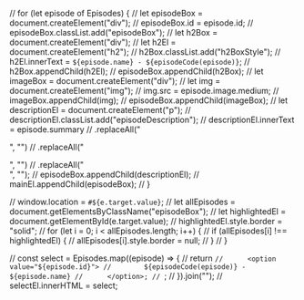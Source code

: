   // for (let episode of Episodes) {
  //   let episodeBox = document.createElement("div");
  //   episodeBox.id = episode.id;
  //   episodeBox.classList.add("episodeBox");
  //   let h2Box = document.createElement("div");
  //   let h2El = document.createElement("h2");
  //   h2Box.classList.add("h2BoxStyle");
  //   h2El.innerText = `${episode.name} - ${episodeCode(episode)}`;
  //   h2Box.appendChild(h2El);
  //   episodeBox.appendChild(h2Box);
  //   let imageBox = document.createElement("div");
  //   let img = document.createElement("img");
  //   img.src = episode.image.medium;
  //   imageBox.appendChild(img);
  //   episodeBox.appendChild(imageBox);
  //   let descriptionEl = document.createElement("p");
  //   descriptionEl.classList.add("episodeDescription");
  //   descriptionEl.innerText = episode.summary
  //     .replaceAll("<p>", "")
  //     .replaceAll("</p>", "")
  //     .replaceAll("<br>", "");
  //   episodeBox.appendChild(descriptionEl);
  //   mainEl.appendChild(episodeBox);
  // }

  //  window.location = `#${e.target.value}`;
  //  let allEpisodes = document.getElementsByClassName("episodeBox");
  //  let highlightedEl = document.getElementById(e.target.value);
  //  highlightedEl.style.border = "solid";
  //  for (let i = 0; i < allEpisodes.length; i++) {
  //    if (allEpisodes[i] !== highlightedEl) {
  //      allEpisodes[i].style.border = null;
  //    }
  //  }



  //      const select = Episodes.map((episode) => {
  //      return `
  //      <option value="${episode.id}">
  //        ${episodeCode(episode)} - ${episode.name}
  //      </option>;
  //  `;
  //    }).join("");
  //    selectEl.innerHTML = select;